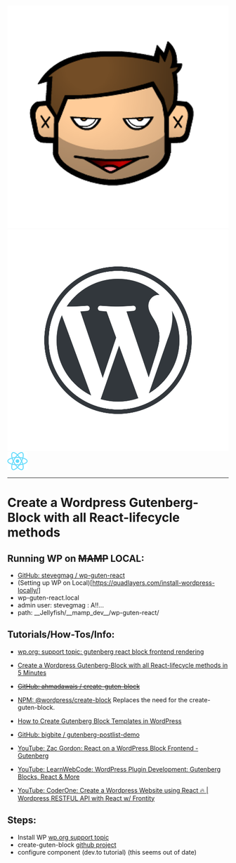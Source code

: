 <img src="sg-readme-icons/SteveG-transparent.png" style="display: inline; width: 200" />
<img src="sg-readme-icons/wordpress.png" style="display: inline; width: 200" />
<img src="sg-readme-icons/react.svg" style="display: inline; width: 200" />

---

# Create a Wordpress Gutenberg-Block with all React-lifecycle methods

## Running WP on ~~MAMP~~ LOCAL:

- [GitHub: stevegmag / wp-guten-react](https://github.com/stevegmag/wp-guten-react)
- (Setting up WP on Local)[https://quadlayers.com/install-wordpress-locally/]
- wp-guten-react.local
- admin user: stevegmag : A!!...
- path: \_\_Jellyfish/\_\_mamp_dev\_\_/wp-guten-react/

## Tutorials/How-Tos/Info:

- [wp.org: support topic: gutenberg react block frontend rendering](https://wordpress.org/support/topic/gutenberg-react-block-frontend-rendering/)

- [Create a Wordpress Gutenberg-Block with all React-lifecycle methods in 5 Minutes](https://dev.to/martinkr/create-a-wordpress-s-gutenberg-block-with-all-react-lifecycle-methods-in-5-minutes-213)

- ~~[GitHub: ahmadawais / create-guten-block](https://github.com/ahmadawais/create-guten-block)~~

- [NPM: @wordpress/create-block](https://www.npmjs.com/package/@wordpress/create-block) Replaces the need for the create-guten-block.

- [How to Create Gutenberg Block Templates in WordPress](https://wpitech.com/create-wordpress-gutenberg-block-templates/)

- [GitHub: bigbite / gutenberg-postlist-demo](https://github.com/bigbite/gutenberg-postlist-demo/blob/master/src/block/block.js)

- [YouTube: Zac Gordon: React on a WordPress Block Frontend - Gutenberg](https://www.youtube.com/watch?v=jauZCeLrGFA&t=4s)

- [YouTube: LearnWebCode: WordPress Plugin Development: Gutenberg Blocks, React & More](https://www.youtube.com/watch?v=hbJiwm5YL5Q&t=194s)

- [YouTube: CoderOne: Create a Wordpress Website using React 🔥 | Wordpress RESTFUL API with React w/ Frontity](https://www.youtube.com/watch?v=jqHGD31lgGs)

## Steps:

- Install WP [wp.org support topic](https://wordpress.org/support/article/how-to-install-wordpress/)
- create-guten-block [github project](https://github.com/ahmadawais/create-guten-block)
- configure component (dev.to tutorial) (this seems out of date)

